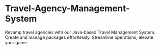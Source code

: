 # Travel-Agency-Management-System
Revamp travel agencies with our Java-based Travel Management System. Create and manage packages effortlessly. Streamline operations, elevate your game.
